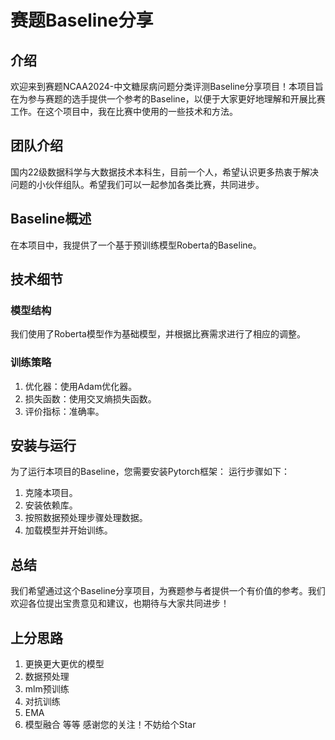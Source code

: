 # 赛题Baseline分享
## 介绍
欢迎来到赛题NCAA2024-中文糖尿病问题分类评测Baseline分享项目！本项目旨在为参与赛题的选手提供一个参考的Baseline，以便于大家更好地理解和开展比赛工作。在这个项目中，我在比赛中使用的一些技术和方法。
## 团队介绍
国内22级数据科学与大数据技术本科生，目前一个人，希望认识更多热衷于解决问题的小伙伴组队。希望我们可以一起参加各类比赛，共同进步。
## Baseline概述
在本项目中，我提供了一个基于预训练模型Roberta的Baseline。
## 技术细节
### 模型结构
我们使用了Roberta模型作为基础模型，并根据比赛需求进行了相应的调整。
### 训练策略
1. 优化器：使用Adam优化器。
2. 损失函数：使用交叉熵损失函数。
3. 评价指标：准确率。
## 安装与运行
为了运行本项目的Baseline，您需要安装Pytorch框架：
运行步骤如下：
1. 克隆本项目。
2. 安装依赖库。
3. 按照数据预处理步骤处理数据。
4. 加载模型并开始训练。
## 总结
我们希望通过这个Baseline分享项目，为赛题参与者提供一个有价值的参考。我们欢迎各位提出宝贵意见和建议，也期待与大家共同进步！

## 上分思路
1. 更换更大更优的模型
2. 数据预处理
3. mlm预训练
4. 对抗训练
5. EMA
6. 模型融合 等等
感谢您的关注！不妨给个Star
